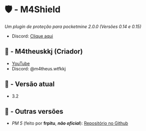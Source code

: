 # 🛡️ - M4Shield
*Um plugin de proteção para pocketmine 2.0.0 (Versões 0.14 e 0.15)*
- Discord: [Clique aqui](https://discord.com/invite/RdnZxsnjXW)

## 🌌 - M4theuskkj (Criador)
- [YouTube](https://youtube.com/@m4theus.wtfkkj)
- Discord: @m4theus.wtfkkj

## 🔌 - Versão atual
- 3.2

## 🔦 - Outras versões
- *PM 5* (feito por **frpitu**, ***não oficial***): [Repositório no Github](https://github.com/frpitu/M4shieldPMMP5)
